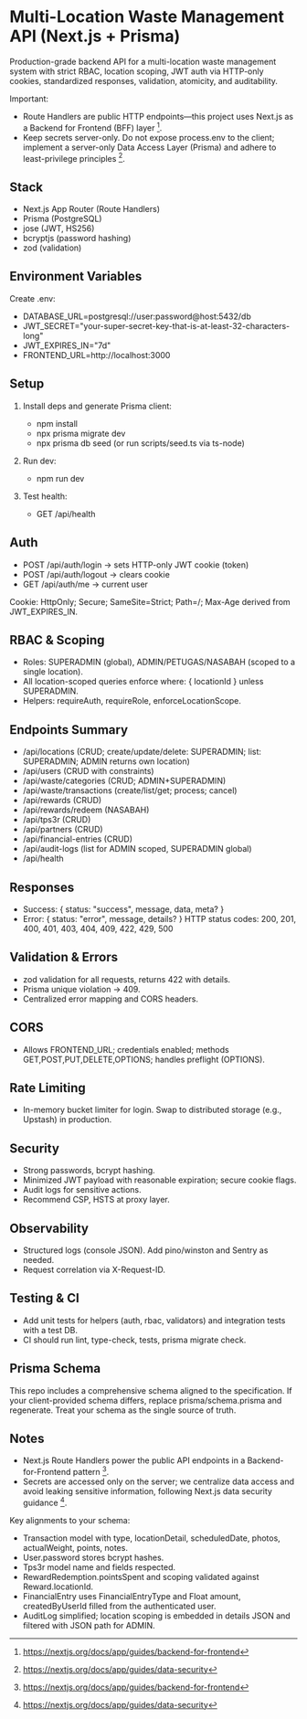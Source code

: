 # Multi-Location Waste Management API (Next.js + Prisma)

Production-grade backend API for a multi-location waste management system with strict RBAC, location scoping, JWT auth via HTTP-only cookies, standardized responses, validation, atomicity, and auditability.

Important:
- Route Handlers are public HTTP endpoints—this project uses Next.js as a Backend for Frontend (BFF) layer [^2].
- Keep secrets server-only. Do not expose process.env to the client; implement a server-only Data Access Layer (Prisma) and adhere to least-privilege principles [^1].

## Stack
- Next.js App Router (Route Handlers)
- Prisma (PostgreSQL)
- jose (JWT, HS256)
- bcryptjs (password hashing)
- zod (validation)

## Environment Variables
Create .env:
- DATABASE_URL=postgresql://user:password@host:5432/db
- JWT_SECRET="your-super-secret-key-that-is-at-least-32-characters-long"
- JWT_EXPIRES_IN="7d"
- FRONTEND_URL=http://localhost:3000

## Setup
1. Install deps and generate Prisma client:
   - npm install
   - npx prisma migrate dev
   - npx prisma db seed (or run scripts/seed.ts via ts-node)

2. Run dev:
   - npm run dev

3. Test health:
   - GET /api/health

## Auth
- POST /api/auth/login -> sets HTTP-only JWT cookie (token)
- POST /api/auth/logout -> clears cookie
- GET /api/auth/me -> current user

Cookie: HttpOnly; Secure; SameSite=Strict; Path=/; Max-Age derived from JWT_EXPIRES_IN.

## RBAC & Scoping
- Roles: SUPERADMIN (global), ADMIN/PETUGAS/NASABAH (scoped to a single location).
- All location-scoped queries enforce where: { locationId } unless SUPERADMIN.
- Helpers: requireAuth, requireRole, enforceLocationScope.

## Endpoints Summary
- /api/locations (CRUD; create/update/delete: SUPERADMIN; list: SUPERADMIN; ADMIN returns own location)
- /api/users (CRUD with constraints)
- /api/waste/categories (CRUD; ADMIN+SUPERADMIN)
- /api/waste/transactions (create/list/get; process; cancel)
- /api/rewards (CRUD)
- /api/rewards/redeem (NASABAH)
- /api/tps3r (CRUD)
- /api/partners (CRUD)
- /api/financial-entries (CRUD)
- /api/audit-logs (list for ADMIN scoped, SUPERADMIN global)
- /api/health

## Responses
- Success: { status: "success", message, data, meta? }
- Error: { status: "error", message, details? }
HTTP status codes: 200, 201, 400, 401, 403, 404, 409, 422, 429, 500

## Validation & Errors
- zod validation for all requests, returns 422 with details.
- Prisma unique violation -> 409.
- Centralized error mapping and CORS headers.

## CORS
- Allows FRONTEND_URL; credentials enabled; methods GET,POST,PUT,DELETE,OPTIONS; handles preflight (OPTIONS).

## Rate Limiting
- In-memory bucket limiter for login. Swap to distributed storage (e.g., Upstash) in production.

## Security
- Strong passwords, bcrypt hashing.
- Minimized JWT payload with reasonable expiration; secure cookie flags.
- Audit logs for sensitive actions.
- Recommend CSP, HSTS at proxy layer.

## Observability
- Structured logs (console JSON). Add pino/winston and Sentry as needed.
- Request correlation via X-Request-ID.

## Testing & CI
- Add unit tests for helpers (auth, rbac, validators) and integration tests with a test DB.
- CI should run lint, type-check, tests, prisma migrate check.

## Prisma Schema
This repo includes a comprehensive schema aligned to the specification. If your client-provided schema differs, replace prisma/schema.prisma and regenerate. Treat your schema as the single source of truth.

## Notes
- Next.js Route Handlers power the public API endpoints in a Backend-for-Frontend pattern [^2].
- Secrets are accessed only on the server; we centralize data access and avoid leaking sensitive information, following Next.js data security guidance [^1].

Key alignments to your schema:
- Transaction model with type, locationDetail, scheduledDate, photos, actualWeight, points, notes.
- User.password stores bcrypt hashes.
- Tps3r model name and fields respected.
- RewardRedemption.pointsSpent and scoping validated against Reward.locationId.
- FinancialEntry uses FinancialEntryType and Float amount, createdByUserId filled from the authenticated user.
- AuditLog simplified; location scoping is embedded in details JSON and filtered with JSON path for ADMIN.

[^1]: https://nextjs.org/docs/app/guides/data-security
[^2]: https://nextjs.org/docs/app/guides/backend-for-frontend
